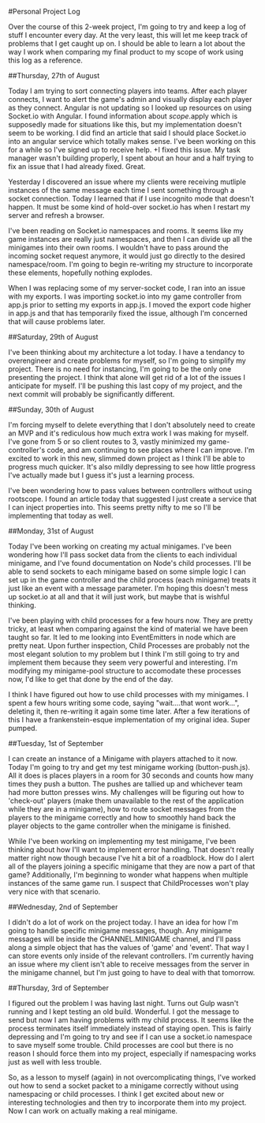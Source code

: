 #Personal Project Log

Over the course of this 2-week project, I'm going to try and keep a log of stuff I encounter every day. At the very least, this will
let me keep track of problems that I get caught up on. I should be able to learn a lot about the way I work when comparing my final
product to my scope of work using this log as a reference.

##Thursday, 27th of August

Today I am trying to sort connecting players into teams. After each player connects, I want to alert the game's admin and visually display each player as they connect. Angular is not updating so I looked up resources on using Socket.io with Angular. I found information about $scope.$apply which is supposedly made for situations like this, but my implementation doesn't seem to be working. I did find an article that said I should place Socket.io into an angular service which totally makes sense. I've been working on this for a while so I've signed up to receive help.
+I fixed this issue. My task manager wasn't building properly, I spent about an hour and a half trying to fix an issue that I had already fixed. Great.

Yesterday I discovered an issue where my clients were receiving mutliple instances of the same message each time I sent something through a socket connection. Today I learned that if I use incognito mode that doesn't happen. It must be some kind of hold-over socket.io has when I restart my server and refresh a browser.

I've been reading on Socket.io namespaces and rooms. It seems like my game instances are really just namespaces, and then I can divide up all the minigames into their own rooms. I wouldn't have to pass around the incoming socket request anymore, it would just go directly to the desired namespace/room. I'm going to begin re-writing my structure to incorporate these elements, hopefully nothing explodes. 

When I was replacing some of my server-socket code, I ran into an issue with my exports. I was importing socket.io into my game controller from app.js prior to setting my exports in app.js. I moved the export code higher in app.js and that has temporarily fixed the issue, although I'm concerned that will cause problems later. 

##Saturday, 29th of August

I've been thinking about my architecture a lot today. I have a tendancy to overengineer and create problems for myself, so I'm going to simplify my project. There is no need for instancing, I'm going to be the only one presenting the project. I think that alone will get rid of a lot of the issues I anticipate for myself. I'll be pushing this last copy of my project, and the next commit will probably be significantly different.

##Sunday, 30th of August

I'm forcing myself to delete everything that I don't absolutely need to create an MVP and it's rediculous how much extra work I was making for myself. I've gone from 5 or so client routes to 3, vastly minimized my game-controller's code, and am continuing to see places where I can improve. I'm excited to work in this new, slimmed down project as I think I'll be able to progress much quicker.
It's also mildly depressing to see how little progress I've actually made but I guess it's just a learning process.

I've been wondering how to pass values between controllers without using rootscope. I found an article today that
suggested I just create a service that I can inject properties into. This seems pretty nifty to me so I'll be implementing
that today as well.

##Monday, 31st of August

Today I've been working on creating my actual minigames. I've been wondering how I'll pass socket data from the clients to each individual minigame,
and I've found documentation on Node's child processes. I'll be able to send sockets to each minigame based on some simple logic I can set up
in the game controller and the child process (each minigame) treats it just like an event with a message parameter. I'm hoping this doesn't
mess up socket.io at all and that it will just work, but maybe that is wishful thinking.

I've been playing with child processes for a few hours now. They are pretty tricky, at least when comparing against the kind of material we have
been taught so far. It led to me looking into EventEmitters in node which are pretty neat. Upon further inspection, Child Processes are probably
not the most elegant solution to my problem but I think I'm still going to try and implement them because they seem very powerful and interesting.
I'm modifying my minigame-pool structure to accomodate these processes now, I'd like to get that done by the end of the day.

I think I have figured out how to use child processes with my minigames. I spent a few hours writing some code, saying "wait....that wont work...",
deleting it, then re-writing it again some time later. After a few iterations of this I have a frankenstein-esque implementation of my original idea.
Super pumped.

##Tuesday, 1st of September

I can create an instance of a Minigame with players attached to it now. Today I'm going to try and get my test minigame working (button-push.js).
All it does is places players in a room for 30 seconds and counts how many times they push a button. The pushes are tallied up and whichever
team had more button presses wins. My challenges will be figuring out how to 'check-out' players (make them unavailable to the rest of
the application while they are in a minigame), how to route socket messages from the players to the minigame correctly and how to
smoothly hand back the player objects to the game controller when the minigame is finished.

While I've been working on implementing my test minigame, I've been thinking about how I'll want to implement error handling. That doesn't really
matter right now though because I've hit a bit of a roadblock. How do I alert all of the players joining a specific minigame that they
are now a part of that game? Additionally, I'm beginning to wonder what happens when multiple instances of the same game run. I suspect
that ChildProcesses won't play very nice with that scenario.

##Wednesday, 2nd of September

I didn't do a lot of work on the project today. I have an idea for how I'm going to handle specific minigame messages, though. Any minigame messages
will be inside the CHANNEL.MINIGAME channel, and I'll pass along a simple object that has the values of 'game' and 'event'. That way I can store events
only inside of the relevant controllers. I'm currently having an issue where my client isn't able to receive messages from the server in the minigame channel,
but I'm just going to have to deal with that tomorrow.

##Thursday, 3rd of September

I figured out the problem I was having last night. Turns out Gulp wasn't running and I kept testing an old build. Wonderful.
I got the message to send but now I am having problems with my child process. It seems like the process terminates itself immediately
instead of staying open. This is fairly depressing and I'm going to try and see if I can use a socket.io namespace to save myself some
trouble. Child processes are cool but there is no reason I should force them into my project, especially if namespacing works just as
well with less trouble.

So, as a lesson to myself (again) in not overcomplicating things, I've worked out how to send a socket packet to a minigame correctly
without using namespacing or child processes. I think I get excited about new or interesting technologies and then try to incorporate
them into my project. Now I can work on actually making a real minigame.